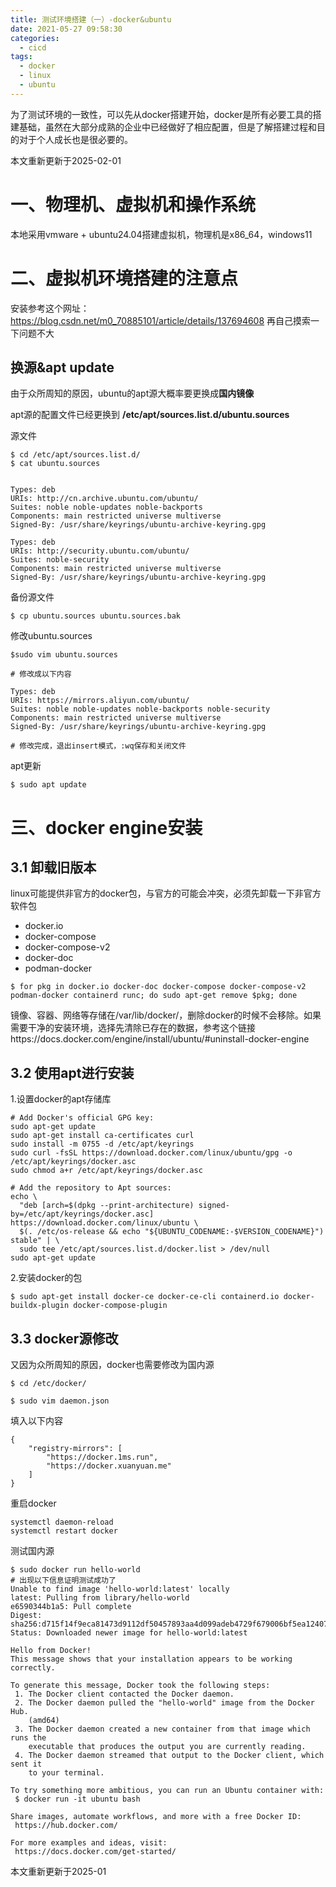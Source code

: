 ```yaml
---
title: 测试环境搭建（一）-docker&ubuntu
date: 2021-05-27 09:58:30
categories:
  - cicd
tags:
  - docker
  - linux
  - ubuntu
---
```


为了测试环境的一致性，可以先从docker搭建开始，docker是所有必要工具的搭建基础，虽然在大部分成熟的企业中已经做好了相应配置，但是了解搭建过程和目的对于个人成长也是很必要的。

<!-- more -->

本文重新更新于2025-02-01

# 一、物理机、虚拟机和操作系统

本地采用vmware + ubuntu24.04搭建虚拟机，物理机是x86_64，windows11

# 二、虚拟机环境搭建的注意点

安装参考这个网址：https://blog.csdn.net/m0_70885101/article/details/137694608
再自己摸索一下问题不大

## 换源&apt update


由于众所周知的原因，ubuntu的apt源大概率要更换成**国内镜像**

apt源的配置文件已经更换到 **/etc/apt/sources.list.d/ubuntu.sources**

源文件

```
$ cd /etc/apt/sources.list.d/
$ cat ubuntu.sources
```

```

Types: deb
URIs: http://cn.archive.ubuntu.com/ubuntu/
Suites: noble noble-updates noble-backports
Components: main restricted universe multiverse
Signed-By: /usr/share/keyrings/ubuntu-archive-keyring.gpg

Types: deb
URIs: http://security.ubuntu.com/ubuntu/
Suites: noble-security
Components: main restricted universe multiverse
Signed-By: /usr/share/keyrings/ubuntu-archive-keyring.gpg
```

备份源文件

```
$ cp ubuntu.sources ubuntu.sources.bak
```

修改ubuntu.sources

```
$sudo vim ubuntu.sources

# 修改成以下内容

Types: deb
URIs: https://mirrors.aliyun.com/ubuntu/
Suites: noble noble-updates noble-backports noble-security
Components: main restricted universe multiverse
Signed-By: /usr/share/keyrings/ubuntu-archive-keyring.gpg

# 修改完成，退出insert模式，:wq保存和关闭文件
```

apt更新

```
$ sudo apt update
```

# 三、docker engine安装

## 3.1 卸载旧版本

linux可能提供非官方的docker包，与官方的可能会冲突，必须先卸载一下非官方软件包

- docker.io
- docker-compose
- docker-compose-v2
- docker-doc
- podman-docker

```
$ for pkg in docker.io docker-doc docker-compose docker-compose-v2 podman-docker containerd runc; do sudo apt-get remove $pkg; done
```

镜像、容器、网络等存储在/var/lib/docker/，删除docker的时候不会移除。如果需要干净的安装环境，选择先清除已存在的数据，参考这个链接https://docs.docker.com/engine/install/ubuntu/#uninstall-docker-engine

## 3.2 使用apt进行安装

1.设置docker的apt存储库

```
# Add Docker's official GPG key:
sudo apt-get update
sudo apt-get install ca-certificates curl
sudo install -m 0755 -d /etc/apt/keyrings
sudo curl -fsSL https://download.docker.com/linux/ubuntu/gpg -o /etc/apt/keyrings/docker.asc
sudo chmod a+r /etc/apt/keyrings/docker.asc

# Add the repository to Apt sources:
echo \
  "deb [arch=$(dpkg --print-architecture) signed-by=/etc/apt/keyrings/docker.asc] https://download.docker.com/linux/ubuntu \
  $(. /etc/os-release && echo "${UBUNTU_CODENAME:-$VERSION_CODENAME}") stable" | \
  sudo tee /etc/apt/sources.list.d/docker.list > /dev/null
sudo apt-get update
```

2.安装docker的包

```
$ sudo apt-get install docker-ce docker-ce-cli containerd.io docker-buildx-plugin docker-compose-plugin
```

## 3.3 docker源修改

又因为众所周知的原因，docker也需要修改为国内源

```
$ cd /etc/docker/
```

```
$ sudo vim daemon.json
```
填入以下内容
```
{
    "registry-mirrors": [
        "https://docker.1ms.run",
        "https://docker.xuanyuan.me"
    ]
}
```

重启docker

```
systemctl daemon-reload
systemctl restart docker
```

测试国内源

```
$ sudo docker run hello-world
# 出现以下信息证明测试成功了
Unable to find image 'hello-world:latest' locally
latest: Pulling from library/hello-world
e6590344b1a5: Pull complete
Digest: sha256:d715f14f9eca81473d9112df50457893aa4d099adeb4729f679006bf5ea12407
Status: Downloaded newer image for hello-world:latest

Hello from Docker!
This message shows that your installation appears to be working correctly.

To generate this message, Docker took the following steps:
 1. The Docker client contacted the Docker daemon.
 2. The Docker daemon pulled the "hello-world" image from the Docker Hub.
    (amd64)
 3. The Docker daemon created a new container from that image which runs the
    executable that produces the output you are currently reading.
 4. The Docker daemon streamed that output to the Docker client, which sent it
    to your terminal.

To try something more ambitious, you can run an Ubuntu container with:
 $ docker run -it ubuntu bash

Share images, automate workflows, and more with a free Docker ID:
 https://hub.docker.com/

For more examples and ideas, visit:
 https://docs.docker.com/get-started/

```

本文重新更新于2025-01